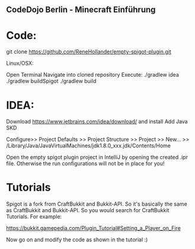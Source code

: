 ## CodeDojo Berlin - Minecraft Einführung



# Code: 
git clone https://github.com/ReneHollander/empty-spigot-plugin.git

Linux/OSX: 

Open Terminal
Navigate into cloned repository
Execute:
./gradlew idea
./gradlew buildSpigot
./gradlew build

# IDEA:
Download https://www.jetbrains.com/idea/download/ and install
Add Java SKD

Configure>> Project Defaults >> Project Structure >> Project >> New... >> /Library/Java/JavaVirtualMachines/jdk1.8.0_xxx.jdk/Contents/Home


Open the empty spigot plugin project in IntelliJ by opening the created .ipr file. Otherwise the run configurations will not be in place for you!



# Tutorials
Spigot is a fork from CraftBukkit and Bukkit-API. So it's basically the same as CraftBukkit and Bukkit-API. So you would search for CraftBukkit Tutorials. For example: 

https://bukkit.gamepedia.com/Plugin_Tutorial#Setting_a_Player_on_Fire

Now go on and modify the code as shown in the tutorial :) 


